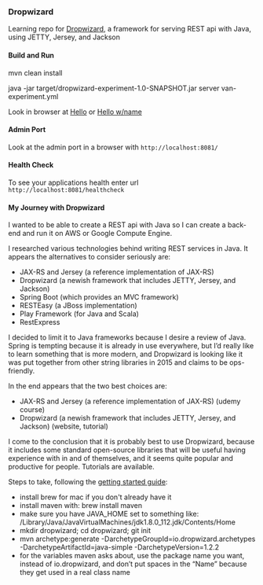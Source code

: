 ### Dropwizard

Learning repo for [Dropwizard](http://www.dropwizard.io/1.2.2/docs/index.html#),
a framework for serving REST api with Java, using JETTY, Jersey, and Jackson

#### Build and Run

mvn clean install

java -jar target/dropwizard-experiment-1.0-SNAPSHOT.jar server van-experiment.yml

Look in browser at [Hello](http://localhost:8080/hello-world) or
[Hello w/name](http://localhost:8080/hello-world?name=Successful+Dropwizard+User)

#### Admin Port

Look at the admin port in a browser with `http://localhost:8081/`

#### Health Check

To see your applications health enter url `http://localhost:8081/healthcheck`

#### My Journey with Dropwizard

I wanted to be able to create a REST api with Java so I can create a back-end and run it
on AWS or Google Compute Engine.

I researched various technologies behind writing REST services in Java.
It appears the alternatives to consider seriously are:
* JAX-RS and Jersey (a reference implementation of JAX-RS)
* Dropwizard (a newish framework that includes JETTY, Jersey, and Jackson)
* Spring Boot (which provides an MVC framework)
* RESTEasy (a JBoss implementation)
* Play Framework (for Java and Scala)
* RestExpress

I decided to limit it to Java frameworks because I desire a review of Java.
Spring is tempting because it is already in use everywhere,
but I’d really like to learn something that is more modern, and Dropwizard
is looking like it was put together from other string libraries in 2015 and claims to be ops-friendly.

In the end appears that the two best choices are:
* JAX-RS and Jersey (a reference implementation of JAX-RS) (udemy course)
* Dropwizard (a newish framework that includes JETTY, Jersey, and Jackson) (website, tutorial)

I come to the conclusion that it is probably best to use Dropwizard,
because it includes some standard open-source libraries that will be useful having experience with
in and of themselves, and it seems quite popular and productive for people.  Tutorials are available.

Steps to take, following the
[getting started guide](http://www.dropwizard.io/1.2.2/docs/getting-started.html#gs-maven-setup):
* install brew for mac if you don't already have it
* install maven with: brew install maven
* make sure you have JAVA_HOME set to something like:
/Library/Java/JavaVirtualMachines/jdk1.8.0_112.jdk/Contents/Home
* mkdir dropwizard; cd dropwizard; git init
* mvn archetype:generate -DarchetypeGroupId=io.dropwizard.archetypes -DarchetypeArtifactId=java-simple -DarchetypeVersion=1.2.2
* for the variables maven asks about, use the package name you want, instead of io.dropwizard,
and don’t put spaces in the “Name” because they get used in a real class name

